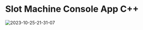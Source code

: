 # Slot Machine Console App C++

![2023-10-25-21-31-07](https://github.com/iKlubin/Slot_Machine_Console_C-Plus-Plus/assets/69307031/4be73ec0-7152-4d98-8304-0ed03ab3771d)
